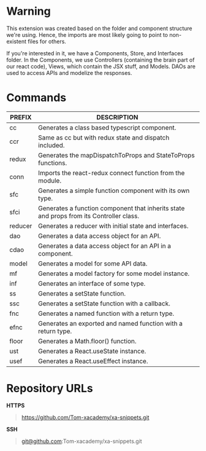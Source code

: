 # Warning

This extension was created based on the folder and component structure we're using.
Hence, the imports are most likely going to point to non-existent files for others.

If you're interested in it, we have a Components, Store, and Interfaces folder.
In the Components, we use Controllers (containing the brain part of our react code), Views,
which contain the JSX stuff, and Models. DAOs are used to access APIs and modelize the responses.

# Commands

|PREFIX          |DESCRIPTION                                                  |
|----------------|-------------------------------------------------------------|
|cc				 |Generates a class based typescript component.                |
|ccr             |Same as cc but with redux state and dispatch included.       |
|redux           |Generates the mapDispatchToProps and StateToProps functions. |
|conn            |Imports the react-redux connect function from the module.    |
|sfc             |Generates a simple function component with its own type.     |
|sfci            |Generates a function component that inherits state and props from its Controller class. |
|reducer         |Generates a reducer with initial state and interfaces.       |
|dao             |Generates a data access object for an API. 				   |
|cdao            |Generates a data access object for an API in a component.    |
|model           |Generates a model for some API data.						   |
|mf              |Generates a model factory for some model instance.		   |
|inf             |Generates an interface of some type.						   |
|ss              |Generates a setState function.						       |
|ssc             |Generates a setState function with a callback.			   |
|fnc             |Generates a named function with a return type.			   |
|efnc            |Generates an exported and named function with a return type. |
|floor           |Generates a Math.floor() function.            			   |
|ust             |Generates a React.useState instance.            			   |
|usef            |Generates a React.useEffect instance.            			   |

# Repository URLs

**HTTPS**

> https://github.com/Tom-xacademy/xa-snippets.git

**SSH**

> git@github.com:Tom-xacademy/xa-snippets.git
